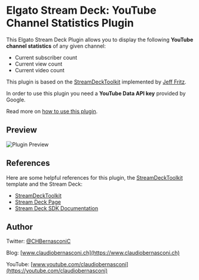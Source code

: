 # Elgato Stream Deck: YouTube Channel Statistics Plugin

This Elgato Stream Deck Plugin allows you to display the following **YouTube channel statistics** of any given channel:

* Current subscriber count
* Current view count
* Current video count

This plugin is based on the [StreamDeckToolkit](https://github.com/FritzAndFriends/StreamDeckToolkit) implemented by [Jeff Fritz](https://twitter.com/csharpfritz).

In order to use this plugin you need a **YouTube Data API key** provided by Google.

Read more on [how to use this plugin](https://github.com/claudiobernasconi/streamdeck-youtube/blob/master/How_To_Use_This_Plugin.md).

## Preview
![Plugin Preview](https://github.com/claudiobernasconi/streamdeck-youtube/blob/master/docs/preview.png?raw=true)

## References
Here are some helpful references for this plugin, the [StreamDeckToolkit](https://github.com/FritzAndFriends/StreamDeckToolkit) template and the Stream Deck:

* [StreamDeckToolkit](https://github.com/FritzAndFriends/StreamDeckToolkit)
* [Stream Deck Page][Stream Deck]
* [Stream Deck SDK Documentation][Stream Deck SDK]

<!-- References -->
[Stream Deck]: https://www.elgato.com/en/gaming/stream-deck "Elgato's Stream Deck landing page for the hardware, software, and SDK"
[Stream Deck SDK]: https://developer.elgato.com/documentation/stream-deck "Elgato's online SDK documentation"

## Author
Twitter: [@CHBernasconiC](https://twitter.com/CHBernasconiC)

Blog: [www.claudiobernasconi.ch](https://www.claudiobernasconi.ch)

YouTube: [www.youtube.com/claudiobernasconi](https://youtube.com/claudiobernasconi)
